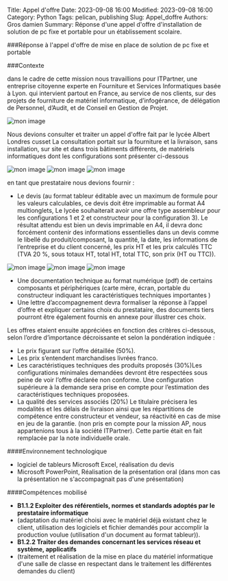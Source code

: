Title: Appel d'offre
Date: 2023-09-08 16:00
Modified: 2023-09-08 16:00
Category: Python
Tags: pelican, publishing
Slug: Appel_doffre
Authors: Gros damien
Summary: Réponse d'une appel d'offre d'installation de solution de pc fixe et 		portable pour un établissement scolaire.


###Réponse à l'appel d'offre de mise en place de solution de pc fixe et portable

###Contexte

dans le cadre de cette mission nous travaillions pour ITPartner, une entreprise citoyenne experte en Fourniture et Services Informatiques basée à Lyon.
qui intervient partout en France, au service de nos clients, sur des projets de fourniture de matériel informatique,
d’infogérance, de délégation de Personnel, d’Audit, et de Conseil en Gestion de Projet.

![mon image](./theme/images/appel_doffre/logo_itparter.png)

Nous devions consulter et traiter un appel d'offre fait par le lycée Albert Londres cusset
La consultation portait sur la fourniture et la livraison, sans installation, sur site et
dans trois bâtiments différents, de matériels informatiques dont les configurations
sont présenter ci-dessous

![mon image](./theme/images/appel_doffre/capture_config_1.png) ![mon image](./theme/images/appel_doffre/capture_config_2.png)
![mon image](./theme/images/appel_doffre/capture_config_3.png)

en tant que prestataire nous devions fournir :

- Le devis (au format tableur éditable avec un maximum de formule pour les
valeurs calculables, ce devis doit être imprimable au format A4 multionglets,
Le lycée souhaiterait avoir une offre type assembleur pour les configurations
1 et 2 et constructeur pour la configuration 3). Le résultat attendu est bien un
devis imprimable en A4, il devra donc forcément contenir des informations
essentielles dans un devis comme le libellé du produit/composant, la
quantité, la date, les informations de l’entreprise et du client concerné, les
prix HT et les prix calculés TTC (TVA 20 %, sous totaux HT, total HT, total
TTC, son prix (HT ou TTC)).

![mon image](./theme/images/appel_doffre/capture_devis_1.png) ![mon image](./theme/images/appel_doffre/capture_devis_2.png)
![mon image](./theme/images/appel_doffre/capture_devis_3.png)

- Une documentation technique au format numérique (pdf) de certains
composants et périphériques (carte mère, écran, portable du constructeur
indiquant les caractéristiques techniques importantes )
- Une lettre d’accompagnement devra formaliser la réponse à l’appel d’offre et
expliquer certains choix du prestataire, des documents tiers pourront être également
fournis en annexe pour illustrer ces choix.

Les offres etaient ensuite appréciées en fonction des critères ci-dessous, selon l’ordre
d’importance décroissante et selon la pondération indiquée :

* Le prix figurant sur l’offre détaillée (50%).
* Les prix s’entendent marchandises livrées franco.
* Les caractéristiques techniques des produits proposés (30%)Les configurations minimales demandées devront être respectées sous peine de voir l’offre déclarée non conforme. Une configuration supérieure à la demande sera prise en compte pour l’estimation des caractéristiques techniques proposées.
* La qualité des services associés (20%)
Le titulaire précisera les modalités et les délais de livraison ainsi que les répartitions
de compétence entre constructeur et vendeur, sa réactivité en cas de mise en jeu de
la garantie. (non pris en compte pour la mission AP, nous appartenions tous à la
société ITPartner). Cette partie était en fait remplacée par la note individuelle orale.




####Environnement technologique
- logiciel de tableurs Microsoft Excel, réalisation du devis
- Microsoft PowerPoint, Réalisation de la présentation oral (dans mon cas la présentation ne s'accompagnait pas d'une présentation) 

####Compétences mobilisé

- **B1.1.2 Exploiter des référentiels, normes et standards adoptés par le prestataire informatique**
- (adaptation du matériel choisi avec le matériel déjà existant chez le client, utilisation des logiciels et fichier demandés pour accomplir la production voulue (utilisation d'un document au format tableur)).
- **B1.2.2 Traiter des demandes concernant les services réseau et système, applicatifs**
- (traitement et réalisation de la mise en place du matériel informatique d'une salle de classe en respectant dans le traitement les différentes demandes du client)